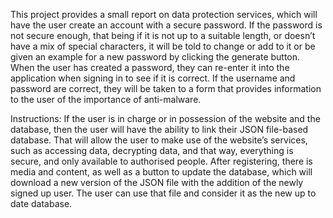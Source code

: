 This project provides a small report on data protection services, which will have the user create an account with a secure password.
If the password is not secure enough, that being if it is not up to a suitable length, or doesn’t have a mix of special characters, it will be told to change or add to it or be given an example for a new password by clicking the generate button.
When the user has created a password, they can re-enter it into the application when signing in to see if it is correct.
If the username and password are correct, they will be taken to a form that provides information to the user of the importance of anti-malware. 

Instructions: If the user is in charge or in possession of the website and the database, then the user will have the ability to link their JSON file-based database.
That will allow the user to make use of the website’s services, such as accessing data, decrypting data, and that way, everything is secure, and only available to authorised people.
After registering, there is media and content, as well as a button to update the database, which will download a new version of the JSON file with the addition of the newly signed up user.
The user can use that file and consider it as the new up to date database. 
